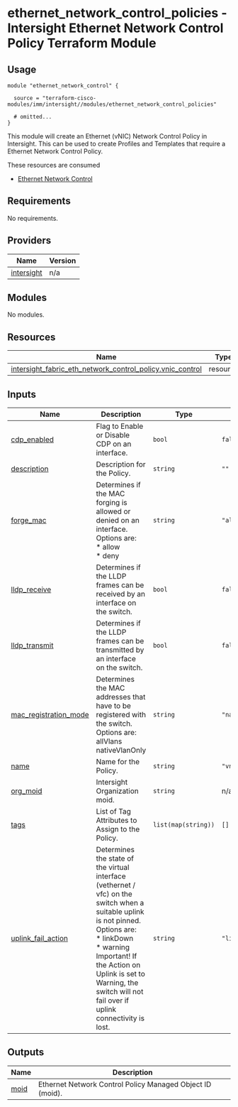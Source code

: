 # ethernet_network_control_policies - Intersight Ethernet Network Control Policy Terraform Module

## Usage

```hcl
module "ethernet_network_control" {

  source = "terraform-cisco-modules/imm/intersight//modules/ethernet_network_control_policies"

  # omitted...
}
```

This module will create an Ethernet (vNIC) Network Control Policy in Intersight.  This can be used to create Profiles and Templates that require a Ethernet Network Control Policy.  

These resources are consumed

* [Ethernet Network Control](https://registry.terraform.io/providers/CiscoDevNet/intersight/latest/docs/resources/fabric_eth_network_control_policy)

<!-- BEGINNING OF PRE-COMMIT-TERRAFORM DOCS HOOK -->
## Requirements

No requirements.

## Providers

| Name | Version |
|------|---------|
| <a name="provider_intersight"></a> [intersight](#provider\_intersight) | n/a |

## Modules

No modules.

## Resources

| Name | Type |
|------|------|
| [intersight_fabric_eth_network_control_policy.vnic_control](https://registry.terraform.io/providers/CiscoDevNet/intersight/latest/docs/resources/fabric_eth_network_control_policy) | resource |

## Inputs

| Name | Description | Type | Default | Required |
|------|-------------|------|---------|:--------:|
| <a name="input_cdp_enabled"></a> [cdp\_enabled](#input\_cdp\_enabled) | Flag to Enable or Disable CDP on an interface. | `bool` | `false` | no |
| <a name="input_description"></a> [description](#input\_description) | Description for the Policy. | `string` | `""` | no |
| <a name="input_forge_mac"></a> [forge\_mac](#input\_forge\_mac) | Determines if the MAC forging is allowed or denied on an interface.  Options are:<br>* allow<br>* deny | `string` | `"allow"` | no |
| <a name="input_lldp_receive"></a> [lldp\_receive](#input\_lldp\_receive) | Determines if the LLDP frames can be received by an interface on the switch. | `bool` | `false` | no |
| <a name="input_lldp_transmit"></a> [lldp\_transmit](#input\_lldp\_transmit) | Determines if the LLDP frames can be transmitted by an interface on the switch. | `bool` | `false` | no |
| <a name="input_mac_registration_mode"></a> [mac\_registration\_mode](#input\_mac\_registration\_mode) | Determines the MAC addresses that have to be registered with the switch.  Options are:<br>allVlans<br>nativeVlanOnly | `string` | `"nativeVlanOnly"` | no |
| <a name="input_name"></a> [name](#input\_name) | Name for the Policy. | `string` | `"vnic_network_control"` | no |
| <a name="input_org_moid"></a> [org\_moid](#input\_org\_moid) | Intersight Organization moid. | `string` | n/a | yes |
| <a name="input_tags"></a> [tags](#input\_tags) | List of Tag Attributes to Assign to the Policy. | `list(map(string))` | `[]` | no |
| <a name="input_uplink_fail_action"></a> [uplink\_fail\_action](#input\_uplink\_fail\_action) | Determines the state of the virtual interface (vethernet / vfc) on the switch when a suitable uplink is not pinned.  Options are:<br>* linkDown<br>* warning<br>Important! If the Action on Uplink is set to Warning, the switch will not fail over if uplink connectivity is lost. | `string` | `"linkDown"` | no |

## Outputs

| Name | Description |
|------|-------------|
| <a name="output_moid"></a> [moid](#output\_moid) | Ethernet Network Control Policy Managed Object ID (moid). |
<!-- END OF PRE-COMMIT-TERRAFORM DOCS HOOK -->
